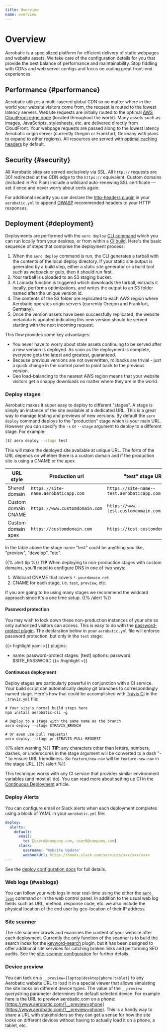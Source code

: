 ```yaml
---
title: Overview
name: overview
---
```


# Overview
Aerobatic is a specialized platform for efficient delivery of static webpages and website assets. We take care of the configuration details for you that provide the best balance of performance and maintainability. Stop fiddling with CDNs and web server configs and focus on coding great front-end experiences.

## Performance {#performance}

Aerobatic utilizes a multi-layered global CDN so no matter where in the world your website visitors come from, the request is routed to the lowest latency servers. Website requests are initially routed to the optimal [AWS CloudFront edge node](https://aws.amazon.com/cloudfront/details/) (located throughout the world). Many assets such as images, JavaScripts, stylesheets, etc. are delivered directly from CloudFront. Your webpage requests are passed along to the lowest latency Aerobatic origin server (currently Oregon or Frankfurt, Germany with plans to expand to other regions). All resources are served with [optimal caching headers](/docs/static-serving#cache-headers) by default.

## Security {#security}

All Aerobatic sites are served exclusively via SSL. All `http://` requests are 301 redirected at the CDN edge to the `https://` equivalent. Custom domains (included in Pro Plan) include a wildcard auto-renewing SSL certificate &mdash; set it once and never worry about certs again.

For additional security you can declare the [http-headers plugin](/docs/plugins/http-headers/#security-headers) in your `aerobatic.yml` to append [OWASP](https://www.owasp.org/index.php/Main_Page) recommended headers to your HTTP responses.

## Deployment {#deployment}

Deployments are performed with the `aero deploy` [CLI command](/docs/cli/#deploy) which you can run locally from your desktop, or from within a [CI build](/docs/continuous-deployment/). Here's the basic sequence of steps that comprise the deployment process:

1. When the `aero deploy` command is run, the CLI generates a tarball with the contents of the local deploy directory. If your static site output is generated by a build step, either a static site generator or a build tool such as webpack or gulp, then it should run first.
2. Your tarball is uploaded to an S3 staging bucket.
3. A Lambda function is triggered which downloads the tarball, extracts it locally, performs optimizations, and writes the output to an S3 folder named after the unique version id.
4. The contents of the S3 folder are replicated to each AWS region where Aerobatic operates origin servers (currently Oregon and Frankfurt, Germany).
5. Once the version assets have been successfully replicated, the website metadata is updated indicating this new version should be served starting with the next incoming request.

This flow provides some key advantages:

* You never have to worry about stale assets continuing to be served after a new version is deployed. As soon as the deployment is complete, everyone gets the latest and greatest, guaranteed.
* Because previous versions are not overwritten, rollbacks are trivial - just a quick change in the control panel to point back to the previous version.
* Geo load-balancing to the nearest AWS region means that your website visitors get a snappy downloads no matter where they are in the world.

### Deploy stages

Aerobatic makes it super easy to deploy to different "stages". A stage is simply an instance of the site available at a dedicated URL. This is a great way to manage testing and previews of new versions. By default the `aero deploy` command deploys to the "production" stage which is your main URL. However you can specify the `-s` or `--stage` argument to deploy to a different stage. For example:

~~~sh
[$] aero deploy --stage test
~~~

This will make the deployed site available at unique URL. The form of the URL depends on whether there is a custom domain and if the production site is using a CNAME or the apex.

| URL style   | Production url | "test" stage URL |
| ------------- | --------- | ------------- |
| Shared domain | `https://site-name.aerobaticapp.com` | `https://site-name--test.aerobaticapp.com` |
| Custom domain CNAME | `https://www.customdomain.com` | `https://www--test.customdomain.com`|
| Custom domain apex | `https://customdomain.com` | `https://test.customdomain.com` |

In the table above the stage name "test" could be anything you like, "preview", "develop", "etc".

{{% alert tip %}}
**TIP** When deploying to non-production stages with custom domains, you'll need to configure DNS in one of two ways:

1. Wildcard CNAME that covers `*.yourdomain.net`
2. CNAME for each stage, i.e. `test`, `preview`, etc.

If you are going to be using many stages we recommend the wildcard approach since it's a one time setup.
{{% /alert %}}

#### Password protection
You may wish to lock down these non-production instances of your site so only authorized visitors can access. This is easy to do with the [password-protect plugin](/docs/plugins/password-protect/). The declaration below in your `aerobatic.yml` file will enforce password protection, but only in the `test` stage:

{{< highlight yaml >}}
plugins:
  - name: password-protect
    stages: [test]
    options:
      password: $SITE_PASSWORD
{{< /highlight >}}

#### Continuous deployment

Deploy stages are particularly powerful in conjunction with a CI service. Your build script can automatically deploy git branches to correspondingly named stage. Here's how that could be accomplished with [Travis CI](https://travis-ci.com) in the `.travis.yml` file:

~~~console
# Your site's normal build steps here
npm install aerobatic-cli -g

# Deploy to a stage with the same name as the branch
aero deploy --stage $TRAVIS_BRANCH

# Or even use pull requests!
aero deploy --stage pr-$TRAVIS-PULL-REQUEST
~~~

{{% alert warning %}}
**TIP**: any characters other than letters, numbers, dashes, or underscores in the stage argument will be converted to a dash "-" to ensure URL friendliness. So `feature/new-nav` will be `feature-new-nav` in the stage URL.
{{% /alert %}}

This technique works with any CI service that provides similar environment variables (and most all do). You can read more about setting up CI in the [Continuous Deployment](/docs/continuous-deployment) article.

### Deploy Alerts

You can configure email or Slack alerts when each deployment completes using a block of YAML in your `aerobatic.yml` file:

~~~yaml
deploy:
  alerts:
    default:
      email:
        to: [userA@company.com, userB@company.com]
      slack:
        username: 'Website Update'
        webhookUrl: https://hooks.slack.com/services/xxx/xxx/xxxx
---
~~~

See the [deploy configuration docs](/docs/configuration/#deploy-alerts) for full details.

### Web logs {#weblogs}

You can follow your web logs in near real-time using the either the [`aero logs`](/docs/cli/#logs) command or in the web control panel. In addition to the usual web log fields such as URL, method, response code, etc. we also include the physical location of the end user by geo-location of their IP address.

### Site scanner

The site scanner crawls and examines the content of your website after each deployment. Currently the only function of the scanner is to build the search index for the [keyword-search](/docs/plugins/keyword-search) plugin, but it has been designed to offer additional site services for catching broken links and performing SEO audits. See the [site-scanner configuration](/docs/configuration/#site-scanner) for further details.

### Device preview

You can tack on a `__preview={laptop|desktop|phone|tablet}` to any Aerobatic website URL to load it in a special viewer that allows simulating the site looks on different device types. The value of the `__preview` querystring parameter determines the default selected device. For example here is the URL to preview aerobatic.com on a phone: [https://www.aerobatic.com/?__preview=phone](https://www.aerobatic.com/?__preview=phone). This is a handy way to share a URL with stakeholders so they can get a sense for how the site looks on different devices without having to actually load it on a phone, a tablet, etc.